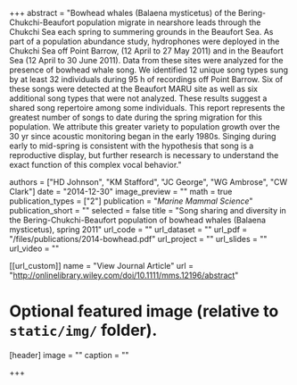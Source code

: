 +++
abstract = "Bowhead whales (Balaena mysticetus) of the Bering-Chukchi-Beaufort population migrate in nearshore leads through the Chukchi Sea each spring to summering grounds in the Beaufort Sea. As part of a population abundance study, hydrophones were deployed in the Chukchi Sea off Point Barrow, (12 April to 27 May 2011) and in the Beaufort Sea (12 April to 30 June 2011). Data from these sites were analyzed for the presence of bowhead whale song. We identified 12 unique song types sung by at least 32 individuals during 95 h of recordings off Point Barrow. Six of these songs were detected at the Beaufort MARU site as well as six additional song types that were not analyzed. These results suggest a shared song repertoire among some individuals. This report represents the greatest number of songs to date during the spring migration for this population. We attribute this greater variety to population growth over the 30 yr since acoustic monitoring began in the early 1980s. Singing during early to mid-spring is consistent with the hypothesis that song is a reproductive display, but further research is necessary to understand the exact function of this complex vocal behavior."

authors = ["HD Johnson", "KM Stafford", "JC George", "WG Ambrose", "CW Clark"]
date = "2014-12-30"
image_preview = ""
math = true
publication_types = ["2"]
publication = "*Marine Mammal Science*"
publication_short = ""
selected = false
title = "Song sharing and diversity in the Bering-Chukchi-Beaufort population of bowhead whales (Balaena mysticetus), spring 2011"
url_code = ""
url_dataset = ""
url_pdf = "/files/publications/2014-bowhead.pdf"
url_project = ""
url_slides = ""
url_video = ""

[[url_custom]]
name = "View Journal Article"
url = "http://onlinelibrary.wiley.com/doi/10.1111/mms.12196/abstract"

# Optional featured image (relative to `static/img/` folder).
[header]
image = ""
caption = ""

+++
